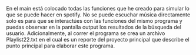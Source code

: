 En el main está colocado todas las funciones que he creado para simular lo que se puede hacer en spotify. No se puede escuchar música directamente 
solo es para que se interactúes con las funciones del mismo programa y puedas observar en la pantalla output los resultados de la búsqueda del 
usuario. Adicionalmente, al correr el programa se crea un archivo Playlist22.txt en el cual es un reporte del proyecto principal que describe 
el punto principal para elaborar este programa.
